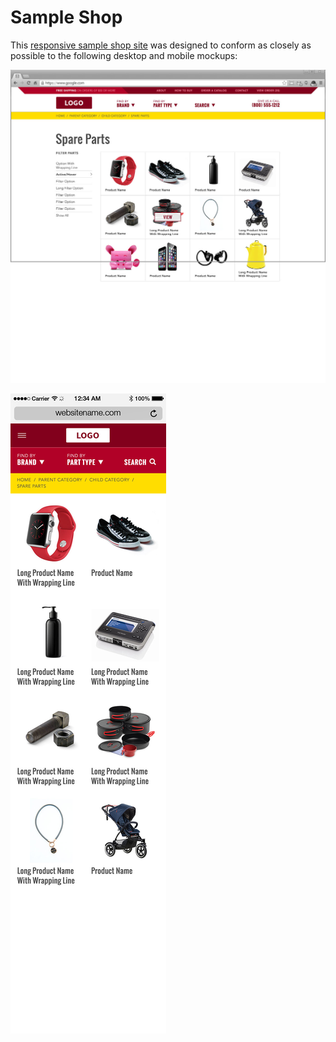 # Sample Shop

This [responsive sample shop site](https://nataliecardot.com/sample-shop) was designed to conform as closely as possible to the following desktop and mobile mockups:

![Desktop mockup](img/desktop.jpg)

![Mobile mockup](img/mobile.jpg)
